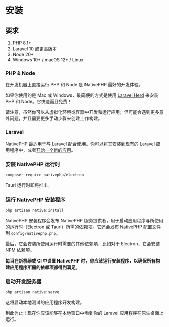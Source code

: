 # 安装

## 要求

1. PHP 8.1+
2. Laravel 10 或更高版本
3. Node 20+
4. Windows 10+ / macOS 12+ / Linux

### PHP & Node

在开发机器上直接运行 PHP 和 Node 是 NativePHP 最好的开发体验。

如果你使用的是 Mac 或 Windows，最简便的方式是使用 [Laravel Herd](https://herd.laravel.com) 来安装 PHP 和 Node。它快速而且免费！

请注意，虽然你可以从虚拟化环境或容器中开发和运行应用，但可能会遇到更多意外问题，并且需要更多手动步骤来创建工作构建。

### Laravel

NativePHP 最适用于与 Laravel 配合使用。你可以将其安装到现有的 Laravel 应用程序中，或者[开始一个新的应用](https://laravel.com/docs/10.x/installation)。

### 安装 NativePHP 运行时

```bash
composer require nativephp/electron
```

Tauri 运行时即将推出。

### 运行 NativePHP 安装程序

```bash
php artisan native:install
```

NativePHP 安装程序会发布 NativePHP 服务提供者，用于启动应用程序与所使用的运行时（Electron 或 Tauri）所需的依赖项。它还会发布 NativePHP 配置文件到 `config/nativephp.php`。

最后，它会安装所使用运行时需要的其他依赖项，比如对于 Electron，它会安装 NPM 依赖项。

**每当在新机器或 CI 中设置 NativePHP 时，你应该运行安装程序，以确保所有构建应用程序所需的依赖项都得到满足。**

### 启动开发服务器

```bash
php artisan native:serve
```

这将启动本地测试的应用程序开发构建。

到此为止！现在你应该能够在本地窗口中看到你的 Laravel 应用程序在原生桌面上运行。
